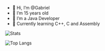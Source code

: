 - 👋 Hi, I’m @Gabriel
- 👀 I’m 15 years old
- 🌱 I’m a Java Developer
- 💾 Currently learning C++, C and Assembly

![Stats](https://github-readme-stats.vercel.app/api?username=Gabriel55ita&show_icons=true&theme=nord)

![Top Langs](https://github-readme-stats.vercel.app/api/top-langs/?username=Gabriel55ita&layout=compact&theme=nord)
<!---
Gabriel55ita/Gabriel55ita is a ✨ special ✨ repository because its `README.md` (this file) appears on your GitHub profile.
You can click the Preview link to take a look at your changes.
--->
